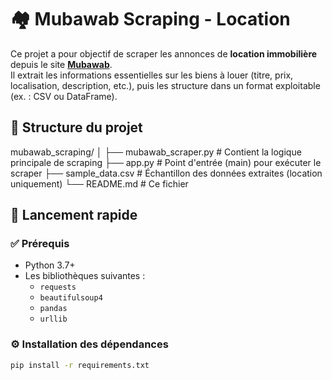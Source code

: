 # 🏘️ Mubawab Scraping - Location

Ce projet a pour objectif de scraper les annonces de **location immobilière** depuis le site **[Mubawab](https://www.mubawab.ma/)**.  
Il extrait les informations essentielles sur les biens à louer (titre, prix, localisation, description, etc.), puis les structure dans un format exploitable (ex. : CSV ou DataFrame).

## 📁 Structure du projet

mubawab_scraping/
│
├── mubawab_scraper.py # Contient la logique principale de scraping
├── app.py # Point d'entrée (main) pour exécuter le scraper
├── sample_data.csv # Échantillon des données extraites (location uniquement)
└── README.md # Ce fichier

## 🚀 Lancement rapide

### ✅ Prérequis

- Python 3.7+
- Les bibliothèques suivantes :
  - `requests`
  - `beautifulsoup4`
  - `pandas`
  - `urllib`

### ⚙️ Installation des dépendances

```bash
pip install -r requirements.txt
